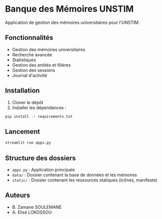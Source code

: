 # Banque des Mémoires UNSTIM

Application de gestion des mémoires universitaires pour l'UNSTIM.

## Fonctionnalités

- Gestion des mémoires universitaires
- Recherche avancée
- Statistiques
- Gestion des entités et filières
- Gestion des sessions
- Journal d'activité

## Installation

1. Cloner le dépôt
2. Installer les dépendances :
```bash
pip install -r requirements.txt
```

## Lancement

```bash
streamlit run apps.py
```

## Structure des dossiers

- `apps.py` : Application principale
- `data/` : Dossier contenant la base de données et les mémoires
- `static/` : Dossier contenant les ressources statiques (icônes, manifeste)

## Auteurs

- B. Zamane SOULEMANE
- A. Elisé LOKOSSOU 